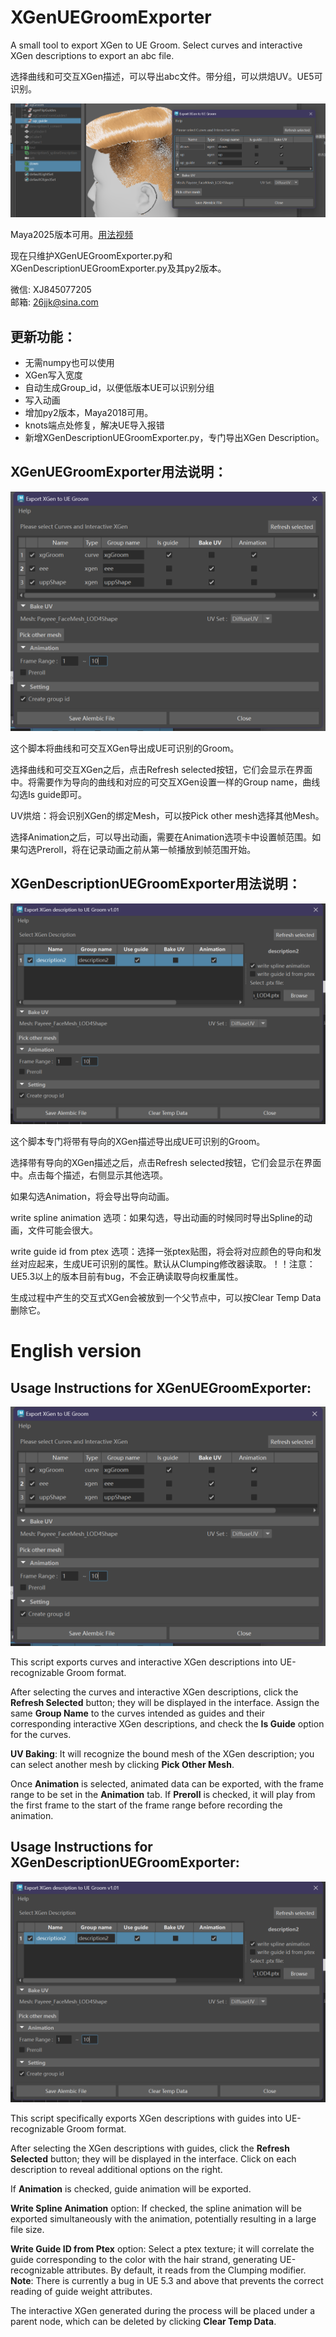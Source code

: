# XGenUEGroomExporter
A small tool to export XGen to UE Groom. Select curves and interactive XGen descriptions to export an abc file.

选择曲线和可交互XGen描述，可以导出abc文件。带分组，可以烘焙UV。UE5可识别。

![image-20241108002757544](https://raw.githubusercontent.com/PDE26jjk/misc/main/img/image-20241108002757544.png)

Maya2025版本可用。[用法视频](https://www.bilibili.com/video/BV1U7mzYDEA4)

现在只维护XGenUEGroomExporter.py和XGenDescriptionUEGroomExporter.py及其py2版本。

微信: XJ845077205  
邮箱: 26jjk@sina.com

## 更新功能：

- 无需numpy也可以使用
- XGen写入宽度
- 自动生成Group_id，以便低版本UE可以识别分组
- 写入动画
- 增加py2版本，Maya2018可用。
- knots端点处修复，解决UE导入报错
- 新增XGenDescriptionUEGroomExporter.py，专门导出XGen Description。

## XGenUEGroomExporter用法说明：

![image-20250114225246322](https://raw.githubusercontent.com/PDE26jjk/misc/main/img/image-20250114225246322.png)

这个脚本将曲线和可交互XGen导出成UE可识别的Groom。

选择曲线和可交互XGen之后，点击Refresh selected按钮，它们会显示在界面中。将需要作为导向的曲线和对应的可交互XGen设置一样的Group name，曲线勾选Is guide即可。

UV烘焙：将会识别XGen的绑定Mesh，可以按Pick other mesh选择其他Mesh。

选择Animation之后，可以导出动画，需要在Animation选项卡中设置帧范围。如果勾选Preroll，将在记录动画之前从第一帧播放到帧范围开始。

## XGenDescriptionUEGroomExporter用法说明：

![image-20250114223649517](https://raw.githubusercontent.com/PDE26jjk/misc/main/img/image-20250114223649517.png)

这个脚本专门将带有导向的XGen描述导出成UE可识别的Groom。

选择带有导向的XGen描述之后，点击Refresh selected按钮，它们会显示在界面中。点击每个描述，右侧显示其他选项。

如果勾选Animation，将会导出导向动画。

write spline animation 选项：如果勾选，导出动画的时候同时导出Spline的动画，文件可能会很大。

write guide id from ptex 选项：选择一张ptex贴图，将会将对应颜色的导向和发丝对应起来，生成UE可识别的属性。默认从Clumping修改器读取。！！注意：UE5.3以上的版本目前有bug，不会正确读取导向权重属性。

生成过程中产生的交互式XGen会被放到一个父节点中，可以按Clear Temp Data删除它。

# English version
## Usage Instructions for XGenUEGroomExporter:

![image-20250114225246322](https://raw.githubusercontent.com/PDE26jjk/misc/main/img/image-20250114225246322.png)

This script exports curves and interactive XGen descriptions into UE-recognizable Groom format.

After selecting the curves and interactive XGen descriptions, click the **Refresh Selected** button; they will be displayed in the interface. Assign the same **Group Name** to the curves intended as guides and their corresponding interactive XGen descriptions, and check the **Is Guide** option for the curves.

**UV Baking**: It will recognize the bound mesh of the XGen description; you can select another mesh by clicking **Pick Other Mesh**.

Once **Animation** is selected, animated data can be exported, with the frame range to be set in the **Animation** tab. If **Preroll** is checked, it will play from the first frame to the start of the frame range before recording the animation.

## Usage Instructions for XGenDescriptionUEGroomExporter:

![image-20250114223649517](https://raw.githubusercontent.com/PDE26jjk/misc/main/img/image-20250114223649517.png)

This script specifically exports XGen descriptions with guides into UE-recognizable Groom format.

After selecting the XGen descriptions with guides, click the **Refresh Selected** button; they will be displayed in the interface. Click on each description to reveal additional options on the right.

If **Animation** is checked, guide animation will be exported.

**Write Spline Animation** option: If checked, the spline animation will be exported simultaneously with the animation, potentially resulting in a large file size.

**Write Guide ID from Ptex** option: Select a ptex texture; it will correlate the guide corresponding to the color with the hair strand, generating UE-recognizable attributes. By default, it reads from the Clumping modifier. **Note**: There is currently a bug in UE 5.3 and above that prevents the correct reading of guide weight attributes.

The interactive XGen generated during the process will be placed under a parent node, which can be deleted by clicking **Clear Temp Data**.